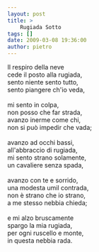 ```yaml
---
layout: post
title: >
    Rugiada Sotto
tags: []
date: 2009-03-08 19:36:00
author: pietro
---
```

Il respiro della neve<br/>cede il posto alla rugiada,<br/>sento niente sento tutto,<br/>sento piangere ch'io veda,<br/><br/>mi sento in colpa,<br/>non posso che far strada,<br/>avanzo inerme come chi,<br/>non si può impedir che vada;<br/><br/>avanzo ad occhi bassi,<br/>all'abbraccio di rugiada,<br/>mi sento strano solamente,<br/>un cavaliere senza spada,<br/><br/>avanzo con te e sorrido,<br/>una modesta umil contrada,<br/>non è strano che io strano,<br/>a me stesso nebbia chieda;<br/><br/>e mi alzo bruscamente<br/>spargo la mia rugiada,<br/>per ogni ruscello e monte,<br/>in questa nebbia rada.
